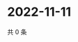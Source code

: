 # 2022-11-11

共 0 条

<!-- BEGIN WEIBO -->
<!-- 最后更新时间 Fri Nov 11 2022 12:23:03 GMT+0800 (China Standard Time) -->

<!-- END WEIBO -->
